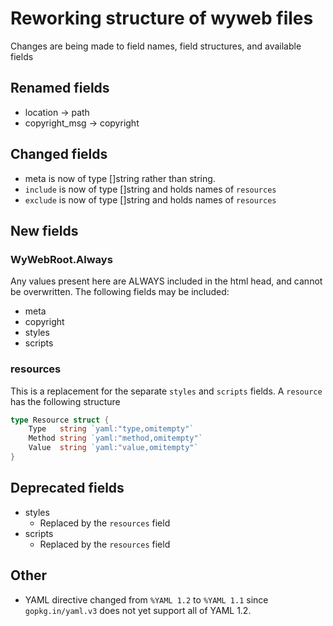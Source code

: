 # Reworking structure of wyweb files
Changes are being made to field names, field structures, and available fields
## Renamed fields
  - location → path
  - copyright_msg → copyright
## Changed fields
  - meta is now of type []string rather than string.
  - `include` is now of type []string and holds names of `resources`
  - `exclude` is now of type []string and holds names of `resources`
## New fields
### WyWebRoot.Always
  Any values present here are ALWAYS included in the html head, and cannot be overwritten. The following fields may be
  included:
  - meta
  - copyright
  - styles
  - scripts
### resources
  This is a replacement for the separate `styles` and `scripts` fields. A `resource` has the following structure
  ```go
  type Resource struct {
      Type   string `yaml:"type,omitempty"`   
      Method string `yaml:"method,omitempty"` 
      Value  string `yaml:"value,omitempty"`  
  }
  ```

## Deprecated fields
  - styles
    - Replaced by the `resources` field
  - scripts
    - Replaced by the `resources` field
## Other
  - YAML directive changed from `%YAML 1.2` to `%YAML 1.1` since `gopkg.in/yaml.v3` does not yet support all of YAML
    1.2.
